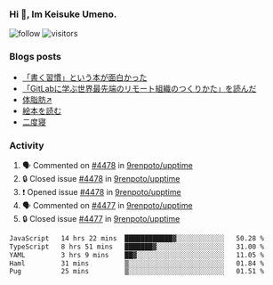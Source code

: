 ### Hi 👋, Im Keisuke Umeno.

<!--
**9renpoto/9renpoto** is a ✨ _special_ ✨ repository because its `README.md` (this file) appears on your GitHub profile.

Here are some ideas to get you started:

- 🔭 I’m currently working on ...
- 🌱 I’m currently learning ...
- 👯 I’m looking to collaborate on ...
- 🤔 I’m looking for help with ...
- 💬 Ask me about ...
- 📫 How to reach me: ...
- 😄 Pronouns: ...
- ⚡ Fun fact: ...
-->

![follow](https://img.shields.io/github/followers/9renpoto?label=Follow&style=social)
![visitors](https://komarev.com/ghpvc/?username=9renpoto&label=Profile%20views&color=0e75b6&style=flat)

### Blogs posts

<!-- BLOG-POST-LIST:START -->
- [「書く習慣」という本が面白かった](https://9renpoto.win/entry/2024/11/11/leave_a_feeling_sad)
- [「GitLabに学ぶ世界最先端のリモート組織のつくりかた」を読んだ](https://9renpoto.win/entry/2024/09/10/remote_organization)
- [体脂肪↗](https://9renpoto.win/entry/2024/08/12/gaining_fat)
- [絵本を読む](https://9renpoto.win/entry/2024/07/26/picture_book)
- [二度寝](https://9renpoto.win/entry/2024/07/18/going_back_to_sleep)
<!-- BLOG-POST-LIST:END -->

### Activity

<!--START_SECTION:activity-->
1. 🗣 Commented on [#4478](https://github.com/9renpoto/upptime/issues/4478#issuecomment-2503982490) in [9renpoto/upptime](https://github.com/9renpoto/upptime)
2. 🔒 Closed issue [#4478](https://github.com/9renpoto/upptime/issues/4478) in [9renpoto/upptime](https://github.com/9renpoto/upptime)
3. ❗ Opened issue [#4478](https://github.com/9renpoto/upptime/issues/4478) in [9renpoto/upptime](https://github.com/9renpoto/upptime)
4. 🗣 Commented on [#4477](https://github.com/9renpoto/upptime/issues/4477#issuecomment-2503733660) in [9renpoto/upptime](https://github.com/9renpoto/upptime)
5. 🔒 Closed issue [#4477](https://github.com/9renpoto/upptime/issues/4477) in [9renpoto/upptime](https://github.com/9renpoto/upptime)
<!--END_SECTION:activity-->

<!--START_SECTION:waka-->

```txt
JavaScript   14 hrs 22 mins  ████████████▓░░░░░░░░░░░░   50.28 %
TypeScript   8 hrs 51 mins   ███████▓░░░░░░░░░░░░░░░░░   31.00 %
YAML         3 hrs 9 mins    ██▓░░░░░░░░░░░░░░░░░░░░░░   11.05 %
Haml         31 mins         ▒░░░░░░░░░░░░░░░░░░░░░░░░   01.84 %
Pug          25 mins         ▒░░░░░░░░░░░░░░░░░░░░░░░░   01.51 %
```

<!--END_SECTION:waka-->
